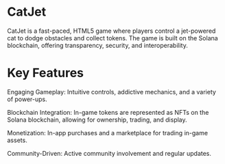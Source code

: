 # CatJet

CatJet is a fast-paced, HTML5 game where players control a jet-powered cat to dodge obstacles and collect tokens. The game is built on the Solana blockchain, offering transparency, security, and interoperability.

# Key Features

Engaging Gameplay: Intuitive controls, addictive mechanics, and a variety of power-ups.


Blockchain Integration: In-game tokens are represented as NFTs on the Solana blockchain, allowing for ownership, trading, and display.


Monetization: In-app purchases and a marketplace for trading in-game assets.


Community-Driven: Active community involvement and regular updates.

